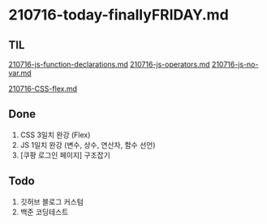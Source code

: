# 210716-today-finallyFRIDAY.md

## TIL

[210716-js-function-declarations.md](https://github.com/sosoYim/TIL/blob/main/js/210716-js-function-declarations.md)
[210716-js-operators.md](https://github.com/sosoYim/TIL/blob/main/js/210716-js-operators.md)
[210716-js-no-var.md](https://github.com/sosoYim/TIL/blob/main/js/210716-js-no-var.md)

[210716-CSS-flex.md](https://github.com/sosoYim/TIL/blob/main/css/210716-CSS-flex.md)

## Done

1. CSS 3일치 완강 (Flex)
2. JS 1일치 완강 (변수, 상수, 연산자, 함수 선언)
3. [쿠팡 로그인 페이지] 구조잡기

## Todo

1. 깃허브 블로그 커스텀
2. 백준 코딩테스트
